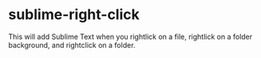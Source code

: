 # sublime-right-click
This will add Sublime Text when you rightlick on a file, rightlick on a folder background, and rightclick on a folder.
